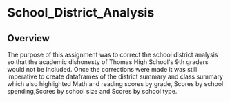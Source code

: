# School_District_Analysis
## Overview
The purpose of this assignment was to correct the school district analysis so that the academic dishonesty of Thomas High School's 9th graders would not be included. Once the corrections were made it was still imperative to create dataframes of the district summary and class summary which also highlighted Math and reading scores by grade, Scores by school spending,Scores by school size and Scores by school type.

